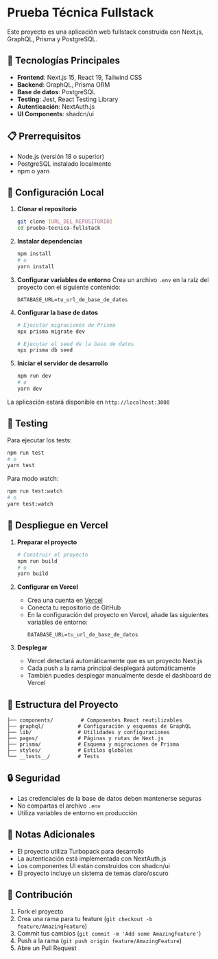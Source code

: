 # Prueba Técnica Fullstack

Este proyecto es una aplicación web fullstack construida con Next.js, GraphQL, Prisma y PostgreSQL.

## 🚀 Tecnologías Principales

- **Frontend**: Next.js 15, React 19, Tailwind CSS
- **Backend**: GraphQL, Prisma ORM
- **Base de datos**: PostgreSQL
- **Testing**: Jest, React Testing Library
- **Autenticación**: NextAuth.js
- **UI Components**: shadcn/ui

## 📋 Prerrequisitos

- Node.js (versión 18 o superior)
- PostgreSQL instalado localmente
- npm o yarn

## 🔧 Configuración Local

1. **Clonar el repositorio**
   ```bash
   git clone [URL_DEL_REPOSITORIO]
   cd prueba-tecnica-fullstack
   ```

2. **Instalar dependencias**
   ```bash
   npm install
   # o
   yarn install
   ```

3. **Configurar variables de entorno**
   Crea un archivo `.env` en la raíz del proyecto con el siguiente contenido:
   ```
   DATABASE_URL=tu_url_de_base_de_datos
   ```

4. **Configurar la base de datos**
   ```bash
   # Ejecutar migraciones de Prisma
   npx prisma migrate dev
   
   # Ejecutar el seed de la base de datos
   npx prisma db seed
   ```

5. **Iniciar el servidor de desarrollo**
   ```bash
   npm run dev
   # o
   yarn dev
   ```

La aplicación estará disponible en `http://localhost:3000`

## 🧪 Testing

Para ejecutar los tests:
```bash
npm run test
# o
yarn test
```

Para modo watch:
```bash
npm run test:watch
# o
yarn test:watch
```

## 🚀 Despliegue en Vercel

1. **Preparar el proyecto**
   ```bash
   # Construir el proyecto
   npm run build
   # o
   yarn build
   ```

2. **Configurar en Vercel**
   - Crea una cuenta en [Vercel](https://vercel.com)
   - Conecta tu repositorio de GitHub
   - En la configuración del proyecto en Vercel, añade las siguientes variables de entorno:
     ```
     DATABASE_URL=tu_url_de_base_de_datos
     ```

3. **Desplegar**
   - Vercel detectará automáticamente que es un proyecto Next.js
   - Cada push a la rama principal desplegará automáticamente
   - También puedes desplegar manualmente desde el dashboard de Vercel

## 📁 Estructura del Proyecto

```
├── components/         # Componentes React reutilizables
├── graphql/           # Configuración y esquemas de GraphQL
├── lib/               # Utilidades y configuraciones
├── pages/             # Páginas y rutas de Next.js
├── prisma/            # Esquema y migraciones de Prisma
├── styles/            # Estilos globales
└── __tests__/         # Tests
```

## 🔒 Seguridad

- Las credenciales de la base de datos deben mantenerse seguras
- No compartas el archivo `.env`
- Utiliza variables de entorno en producción

## 📝 Notas Adicionales

- El proyecto utiliza Turbopack para desarrollo
- La autenticación está implementada con NextAuth.js
- Los componentes UI están construidos con shadcn/ui
- El proyecto incluye un sistema de temas claro/oscuro

## 🤝 Contribución

1. Fork el proyecto
2. Crea una rama para tu feature (`git checkout -b feature/AmazingFeature`)
3. Commit tus cambios (`git commit -m 'Add some AmazingFeature'`)
4. Push a la rama (`git push origin feature/AmazingFeature`)
5. Abre un Pull Request

